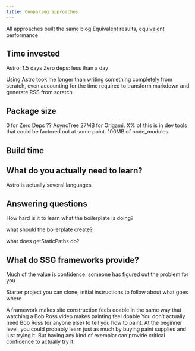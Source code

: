 ```yaml
---
title: Comparing approaches
---
```


All approaches built the same blog
Equivalent results, equivalent performance

## Time invested

Astro: 1.5 days
Zero deps: less than a day

Using Astro took me longer than writing something completely from scratch, even accounting for the time required to transform markdown and generate RSS from scratch

## Package size

0 for Zero Deps
?? AsyncTree
27MB for Origami. X% of this is in dev tools that could be factored out at some point.
100MB of node_modules

## Build time

## What do you actually need to learn?

Astro is actually several languages

## Answering questions

How hard is it to learn what the boilerplate is doing?

what should the boilerplate create?

what does getStaticPaths do?

## What do SSG frameworks provide?

Much of the value is confidence: someone has figured out the problem for you

Starter project you can clone, initial instructions to follow about what goes where

A framework makes site construction feels doable in the same way that watching a Bob Ross video makes painting feel doable
You don’t actually need Bob Ross (or anyone else) to tell you how to paint. At the beginner level, you could probably learn just as much by buying paint supplies and just trying it. But having any kind of exemplar can provide critical confidence to actually try it.